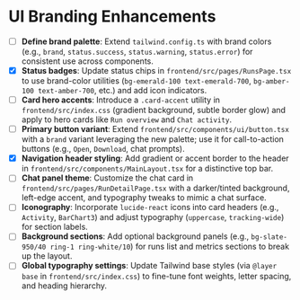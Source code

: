 # UI Branding Enhancements

- [ ] **Define brand palette**: Extend `tailwind.config.ts` with brand colors (e.g., `brand`, `status.success`, `status.warning`, `status.error`) for consistent use across components.
- [x] **Status badges**: Update status chips in `frontend/src/pages/RunsPage.tsx` to use brand-color utilities (`bg-emerald-100 text-emerald-700`, `bg-amber-100 text-amber-700`, etc.) and add icon indicators.
- [ ] **Card hero accents**: Introduce a `.card-accent` utility in `frontend/src/index.css` (gradient background, subtle border glow) and apply to hero cards like `Run overview` and `Chat activity`.
- [ ] **Primary button variant**: Extend `frontend/src/components/ui/button.tsx` with a `brand` variant leveraging the new palette; use it for call-to-action buttons (e.g., `Open`, `Download`, chat prompts).
- [x] **Navigation header styling**: Add gradient or accent border to the header in `frontend/src/components/MainLayout.tsx` for a distinctive top bar.
- [ ] **Chat panel theme**: Customize the chat card in `frontend/src/pages/RunDetailPage.tsx` with a darker/tinted background, left-edge accent, and typography tweaks to mimic a chat surface.
- [ ] **Iconography**: Incorporate `lucide-react` icons into card headers (e.g., `Activity`, `BarChart3`) and adjust typography (`uppercase`, `tracking-wide`) for section labels.
- [ ] **Background sections**: Add optional background panels (e.g., `bg-slate-950/40 ring-1 ring-white/10`) for runs list and metrics sections to break up the layout.
- [ ] **Global typography settings**: Update Tailwind base styles (via `@layer base` in `frontend/src/index.css`) to fine-tune font weights, letter spacing, and heading hierarchy.
